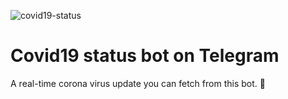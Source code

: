 ![covid19-status](https://i.imgur.com/DGiBzdE.png)

# Covid19 status bot on Telegram

A real-time corona virus update you can fetch from this bot. 🤖
